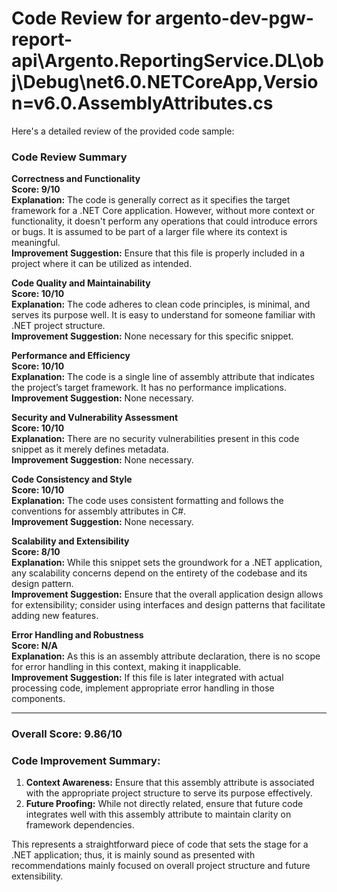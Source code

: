 # Code Review for argento-dev-pgw-report-api\Argento.ReportingService.DL\obj\Debug\net6.0\.NETCoreApp,Version=v6.0.AssemblyAttributes.cs

Here's a detailed review of the provided code sample:

### Code Review Summary

**Correctness and Functionality**  
**Score: 9/10**  
**Explanation:** The code is generally correct as it specifies the target framework for a .NET Core application. However, without more context or functionality, it doesn't perform any operations that could introduce errors or bugs. It is assumed to be part of a larger file where its context is meaningful.  
**Improvement Suggestion:** Ensure that this file is properly included in a project where it can be utilized as intended.

**Code Quality and Maintainability**  
**Score: 10/10**  
**Explanation:** The code adheres to clean code principles, is minimal, and serves its purpose well. It is easy to understand for someone familiar with .NET project structure.  
**Improvement Suggestion:** None necessary for this specific snippet.

**Performance and Efficiency**  
**Score: 10/10**  
**Explanation:** The code is a single line of assembly attribute that indicates the project’s target framework. It has no performance implications.  
**Improvement Suggestion:** None necessary.

**Security and Vulnerability Assessment**  
**Score: 10/10**  
**Explanation:** There are no security vulnerabilities present in this code snippet as it merely defines metadata.  
**Improvement Suggestion:** None necessary.

**Code Consistency and Style**  
**Score: 10/10**  
**Explanation:** The code uses consistent formatting and follows the conventions for assembly attributes in C#.  
**Improvement Suggestion:** None necessary.

**Scalability and Extensibility**  
**Score: 8/10**  
**Explanation:** While this snippet sets the groundwork for a .NET application, any scalability concerns depend on the entirety of the codebase and its design pattern.  
**Improvement Suggestion:** Ensure that the overall application design allows for extensibility; consider using interfaces and design patterns that facilitate adding new features.

**Error Handling and Robustness**  
**Score: N/A**  
**Explanation:** As this is an assembly attribute declaration, there is no scope for error handling in this context, making it inapplicable.  
**Improvement Suggestion:** If this file is later integrated with actual processing code, implement appropriate error handling in those components.

---

### Overall Score: 9.86/10

### Code Improvement Summary:
1. **Context Awareness:** Ensure that this assembly attribute is associated with the appropriate project structure to serve its purpose effectively.
2. **Future Proofing:** While not directly related, ensure that future code integrates well with this assembly attribute to maintain clarity on framework dependencies.

This represents a straightforward piece of code that sets the stage for a .NET application; thus, it is mainly sound as presented with recommendations mainly focused on overall project structure and future extensibility.
